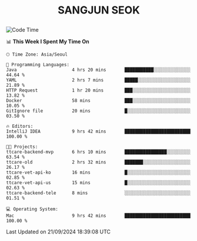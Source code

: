 <h1>
 <p align="center">
   SANGJUN SEOK
 </p>
</h1>

<!--START_SECTION:waka-->
![Code Time](http://img.shields.io/badge/Code%20Time-3%2C782%20hrs%2045%20mins-blue)

📊 **This Week I Spent My Time On** 

```text
🕑︎ Time Zone: Asia/Seoul

💬 Programming Languages: 
Java                     4 hrs 20 mins       ███████████░░░░░░░░░░░░░░   44.64 % 
YAML                     2 hrs 7 mins        █████░░░░░░░░░░░░░░░░░░░░   21.89 % 
HTTP Request             1 hr 20 mins        ███░░░░░░░░░░░░░░░░░░░░░░   13.82 % 
Docker                   58 mins             ███░░░░░░░░░░░░░░░░░░░░░░   10.05 % 
GitIgnore file           20 mins             █░░░░░░░░░░░░░░░░░░░░░░░░   03.50 % 

🔥 Editors: 
IntelliJ IDEA            9 hrs 42 mins       █████████████████████████   100.00 % 

🐱‍💻 Projects: 
ttcare-backend-mvp       6 hrs 10 mins       ████████████████░░░░░░░░░   63.54 % 
ttcare-old               2 hrs 32 mins       ███████░░░░░░░░░░░░░░░░░░   26.17 % 
ttcare-vet-api-ko        16 mins             █░░░░░░░░░░░░░░░░░░░░░░░░   02.85 % 
ttcare-vet-api-us        15 mins             █░░░░░░░░░░░░░░░░░░░░░░░░   02.63 % 
ttcare-backend-tele      8 mins              ░░░░░░░░░░░░░░░░░░░░░░░░░   01.51 % 

💻 Operating System: 
Mac                      9 hrs 42 mins       █████████████████████████   100.00 % 
```


 Last Updated on 21/09/2024 18:39:08 UTC
<!--END_SECTION:waka-->
